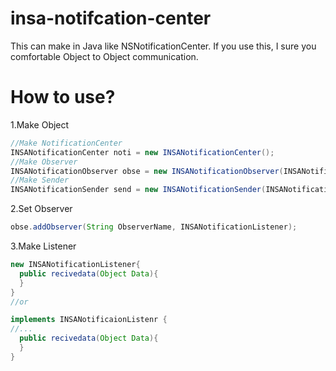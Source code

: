 insa-notifcation-center
=======================

This can make in Java like NSNotificationCenter.
If you use this, I sure you comfortable Object to Object communication.

How to use?
=======================
1.Make Object

```Java
//Make NotificationCenter
INSANotificationCenter noti = new INSANotificationCenter();
//Make Observer
INSANotificationObserver obse = new INSANotificationObserver(INSANotificationCenter Center);
//Make Sender
INSANotificationSender send = new INSANotificationSender(INSANotificationCenter Center);
```

2.Set Observer

```Java
obse.addObserver(String ObserverName, INSANotificationListener);
```

3.Make Listener

```Java
new INSANotificationListener{
  public recivedata(Object Data){
  }
}
//or

implements INSANotificaionListenr {
//...
  public recivedata(Object Data){
  }
}
```
